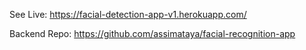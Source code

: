 See Live: https://facial-detection-app-v1.herokuapp.com/

Backend Repo: https://github.com/assimataya/facial-recognition-app

